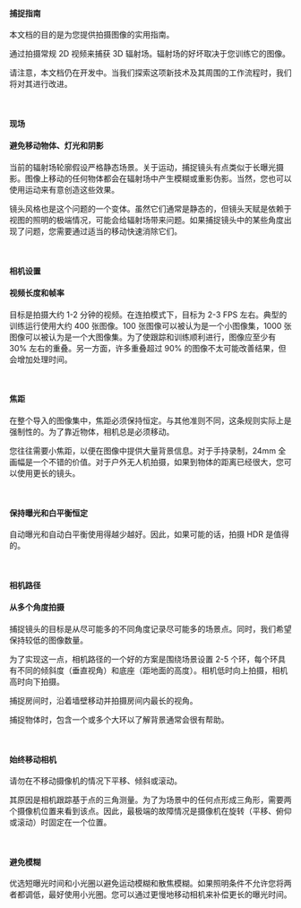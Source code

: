 &nbsp;
&nbsp;

#### &#x20;捕捉指南

本文档的目的是为您提供拍摄图像的实用指南。

通过拍摄常规 2D 视频来捕获 3D 辐射场。辐射场的好坏取决于您训练它的图像。

请注意，本文档仍在开发中。当我们探索这项新技术及其周围的工作流程时，我们将对其进行改进。

&nbsp;
&nbsp;

#### &#x20;现场
#### &#x20;避免移动物体、灯光和阴影

当前的辐射场轮廓假设严格静态场景。关于运动，捕捉镜头有点类似于长曝光摄影。图像上移动的任何物体都会在辐射场中产生模糊或重影伪影。当然，您也可以使用运动来有意创造这些效果。

镜头风格也是这个问题的一个变体。虽然它们通常是静态的，但镜头天赋是依赖于视图的照明的极端情况，可能会给辐射场带来问题。如果捕捉镜头中的某些角度出现了问题，您需要通过适当的移动快速消除它们。

&nbsp;
&nbsp;

#### &#x20;相机设置
#### &#x20;视频长度和帧率

目标是拍摄大约 1-2 分钟的视频。在连拍模式下，目标为 2-3 FPS 左右。典型的训练运行使用大约 400 张图像。100 张图像可以被认为是一个小图像集，1000 张图像可以被认为是一个大图像集。为了使跟踪和训练顺利进行，图像应至少有 30% 左右的重叠。另一方面，许多重叠超过 90% 的图像不太可能改善结果，但会增加处理时间。

&nbsp;
#### &#x20;焦距

在整个导入的图像集中，焦距必须保持恒定。与其他准则不同，这条规则实际上是强制性的。为了靠近物体，相机总是必须移动。

您往往需要小焦距，以便在图像中提供大量背景信息。对于手持录制，24mm 全画幅是一个不错的价值。对于户外无人机拍摄，如果到物体的距离已经很大，您可以使用更长的镜头。

&nbsp;
#### &#x20;保持曝光和白平衡恒定

自动曝光和自动白平衡使用得越少越好。因此，如果可能的话，拍摄 HDR 是值得的。

&nbsp;
&nbsp;

#### &#x20;相机路径
#### &#x20;从多个角度拍摄

捕捉镜头的目标是从尽可能多的不同角度记录尽可能多的场景点。同时，我们希望保持较低的图像数量。

为了实现这一点，相机路径的一个好的方案是围绕场景设置 2-5 个环，每个环具有不同的倾斜度（垂直视角）和底座（距地面的高度）。相机低时向上拍摄，相机高时向下拍摄。

捕捉房间时，沿着墙壁移动并拍摄房间内最长的视角。

捕捉物体时，包含一个或多个大环以了解背景通常会很有帮助。

&nbsp;
#### &#x20;始终移动相机

请勿在不移动摄像机的情况下平移、倾斜或滚动。

其原因是相机跟踪基于点的三角测量。为了为场景中的任何点形成三角形，需要两个摄像机位置来看到该点。因此，最极端的故障情况是摄像机在旋转（平移、俯仰或滚动）时固定在一个位置。

&nbsp;
#### &#x20;避免模​​糊

优选短曝光时间和小光圈以避免运动模糊和散焦模糊。如果照明条件不允许您将两者都调低，最好使用小光圈。您可以通过更慢地移动相机来补偿更长的曝光时间。